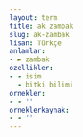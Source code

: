 ```yaml
---
layout: term
title: ak zambak
slug: ak-zambak
lisan: Türkçe
anlamlar:
- ► zambak
ozellikler:
- - isim
  - bitki bilimi
ornekler:
- - ''
orneklerkaynak:
- - ''
---
```


